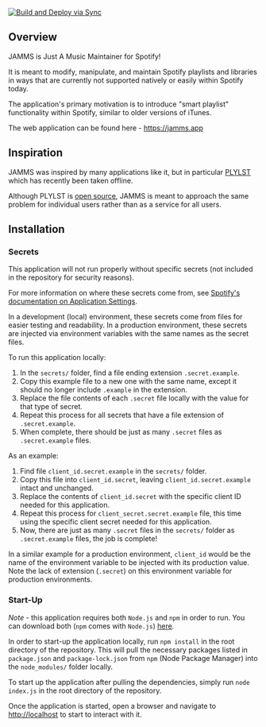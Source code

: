 [![Build and Deploy via Sync](https://github.com/iansantagata/jamms/actions/workflows/main.yml/badge.svg)](https://github.com/iansantagata/jamms/actions/workflows/main.yml)

## Overview

JAMMS is Just A Music Maintainer for Spotify!

It is meant to modify, manipulate, and maintain Spotify playlists and libraries in ways that are currently not supported natively or easily within Spotify today.

The application's primary motivation is to introduce "smart playlist" functionality within Spotify, similar to older versions of iTunes.

The web application can be found here - https://jamms.app

## Inspiration

JAMMS was inspired by many applications like it, but in particular [PLYLST](https://plylst.app/) which has recently been taken offline.

Although PLYLST is [open source](https://github.com/Shpigford/plylst), JAMMS is meant to approach the same problem for individual users rather than as a service for all users.

## Installation

### Secrets

This application will not run properly without specific secrets (not included in the repository for security reasons).

For more information on where these secrets come from, see [Spotify's documentation on Application Settings](https://developer.spotify.com/documentation/general/guides/app-settings/).

In a development (local) environment, these secrets come from files for easier testing and readability.  In a production environment, these secrets are injected via environment variables with the same names as the secret files.

To run this application locally:

1. In the `secrets/` folder, find a file ending extension `.secret.example`.
2. Copy this example file to a new one with the same name, except it should no longer include `.example` in the extension.
3. Replace the file contents of each `.secret` file locally with the value for that type of secret.
4. Repeat this process for all secrets that have a file extension of `.secret.example`.
5. When complete, there should be just as many `.secret` files as `.secret.example` files.

As an example:

1. Find file `client_id.secret.example` in the `secrets/` folder.
2. Copy this file into `client_id.secret`, leaving `client_id.secret.example` intact and unchanged.
3. Replace the contents of `client_id.secret` with the specific client ID needed for this application.
4. Repeat this process for `client_secret.secret.example` file, this time using the specific client secret needed for this application.
5. Now, there are just as many `.secret` files in the `secrets/` folder as `.secret.example` files, the job is complete!

In a similar example for a production environment, `client_id` would be the name of the environment variable to be injected with its production value.  Note the lack of extension (`.secret`) on this environment variable for production environments.

### Start-Up

*Note* - this application requires both `Node.js` and `npm` in order to run.  You can download both (`npm` comes with `Node.js`) [here](https://nodejs.org).

In order to start-up the application locally, run `npm install` in the root directory of the repository.  This will pull the necessary packages listed in `package.json` and `package-lock.json` from `npm` (Node Package Manager) into the `node_modules/` folder locally.

To start up the application after pulling the dependencies, simply run `node index.js` in the root directory of the repository.

Once the application is started, open a browser and navigate to [http://localhost](http://localhost) to start to interact with it.
